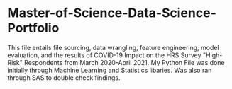 # Master-of-Science-Data-Science-Portfolio
This file entails file sourcing, data wrangling, feature engineering, model evaluation, and the results of COVID-19 Impact on the HRS Survey "High-Risk" Respondents from March 2020-April 2021. My Python File was done initially through Machine Learning and Statistics libaries. Was also ran through SAS to double check findings.
